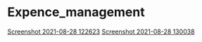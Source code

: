 # Expence_management
[Screenshot 2021-08-28 122623](https://user-images.githubusercontent.com/78200403/131210089-4a631989-d79b-45cf-8487-b4130b59bd42.png)
[Screenshot 2021-08-28 130038](https://user-images.githubusercontent.com/78200403/131210301-66ee76a9-bdeb-4d0d-93c9-3dad87108a85.png)

